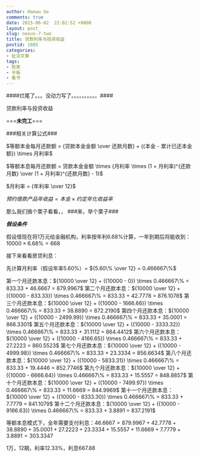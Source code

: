 ```yaml
---
author: Haowu Ge
comments: true
date: 2015-06-02  22:02:52 +0800
layout: post
slug: nexus-7-two
title: 贷款利率与投资收益
postid: 1605
categories:
- 扯淡文章
tags:
- 败家
- 平板
- 看书
---
```


####烂尾了。。。没动力写了。。。。。。。。。。####

贷款利率与投资收益
<!-- more -->
===**未完工**===

###相关计算公式###

<!-- 等额本金还款计算公式 -->
$等额本金每月还款额 = {贷款本金金额 \over 还款月数} + ({本金 - 累计已还本金额}) \times 月利率$


<!-- 等额本息还款计算公式 -->
$等额本息每月还款额 = 贷款本金金额 \times {月利率 \times (1 + 月利率)^{还款月数} \over (1 + 月利率)^{还款月数} - 1}$


<!-- 月利率计算公式 -->
$月利率 = {年利率 \over 12}$


<!-- 借款产品计算公式 -->
$预约借款产品年收益 = {本金 \times 约定年化收益率}$


那么我们搞个栗子看看，，
###来，举个栗子###

***假设条件***

<!-- 借款产品计算公式 -->
假设借现在将1万元给金融机构，利率按年利6.68%计算，一年到期后将能收到：${10000 \times 6.68\%} = 668$


接下来看看房贷利息：
<!-- 月利率计算公式 -->
先计算月利率（假设年率5.60%）= ${5.60\% \over 12} = 0.466667\%$


<!-- 等额本金还款计算公式 -->
第一个月还款本息：${10000 \over 12} + ({10000 - 0}) \times 0.466667\% = 833.33 + 46.6667 = 879.9967$
第二个月还款本息：${10000 \over 12} + ({10000 - 833.33}) \times 0.466667\% = 833.33 + 42.7778 = 876.1078$
第三个月还款本息：${10000 \over 12} + ({10000 - 1666.66}) \times 0.466667\% = 833.33 + 38.8890 = 872.2190$
第四个月还款本息：${10000 \over 12} + ({10000 - 2499.99}) \times 0.466667\% = 833.33 + 35.0001 = 868.3301$
第五个月还款本息：${10000 \over 12} + ({10000 - 3333.32}) \times 0.466667\% = 833.33 + 31.1112 = 864.4412$
第六个月还款本息：${10000 \over 12} + ({10000 - 4166.65}) \times 0.466667\% = 833.33 + 27.2223 = 860.5523$
第七个月还款本息：${10000 \over 12} + ({10000 - 4999.98}) \times 0.466667\% = 833.33 + 23.3334 = 856.6634$
第八个月还款本息：${10000 \over 12} + ({10000 - 5833.31}) \times 0.466667\% = 833.33 + 19.4446 = 852.7746$
第九个月还款本息：${10000 \over 12} + ({10000 - 6666.64}) \times 0.466667\% = 833.33 + 15.5557 = 848.8857$
第十个月还款本息：${10000 \over 12} + ({10000 - 7499.97}) \times 0.466667\% = 833.33 + 11.6669 = 844.9969$
第十一个月还款本息：${10000 \over 12} + ({10000 - 8333.30}) \times 0.466667\% = 833.33 + 7.7779 = 841.1079$
第十二个月还款本息：${10000 \over 12} + ({10000 - 9166.63}) \times 0.466667\% = 833.33 + 3.8891 = 837.2191$


等额本息模式下，全年需要支付利息：$46.6667 = 879.9967+ 42.7778+ 38.8890+ 35.0001 + 27.2223 + 23.3334 + 15.5557 + 11.6669 + 7.7779 + 3.8891 = 303.3347$


<!--
1月,880(元)
2月,876.11(元)
3月,872.22(元)
4月,868.33(元)
5月,864.44(元)
6月,860.56(元)
7月,856.67(元)
8月,852.78(元)
9月,848.89(元)
10月,845(元)
11月,841.11(元)
12月,837.22(元)
-->


1万，12期，利率12.33%，利息667.88
